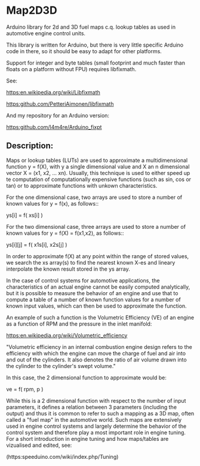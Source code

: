 # Map2D3D

Arduino library for 2d and 3D fuel maps c.q. lookup tables as used in
automotive engine control units.

This library is written for Arduino, but there is very little specific Arduino
code in there, so it should be easy to adapt for other platforms.

Support for integer and byte tables (small footprint and much faster than
floats on a platform without FPU) requires libfixmath.

See:

[https:en.wikipedia.org/wiki/Libfixmath](https:en.wikipedia.org/wiki/Libfixmath)

[https:github.com/PetteriAimonen/libfixmath](https:github.com/PetteriAimonen/libfixmath)

And my repository for an Arduino version:

[https:github.com/l4m4re/Arduino_fixpt](https:github.com/l4m4re/Arduino_fixpt)


Description:
------------

Maps or lookup tables (LUTs) are used to approximate a multidimensional
function y = f(X), with y a single dimensional value and X an n dimensional
vector X = (x1, x2, ... xn). Usually, this technique is used to either
speed up te computation of computationally expensive functions (such as
sin, cos or tan) or to approximate functions with unkown characteristics.

For the one dimensional case, two arrays are used to store a number of
known values for y = f(x), as follows::

  ys[i] = f( xs[i] )
    
For the two dimensional case, three arrays are used to store a number of
known values for y = f(X) = f(x1,x2), as follows::

  ys[i][j] = f( x1s[i], x2s[j] )

In order to approximate f(X) at any point within the range of stored
values, we search the xs array(s) to find the nearest known X-es and
lineary interpolate the known result stored in the ys array.    

In the case of control systems for automotive applications, the
characteristics of an actual engine cannot be easily computed analytically,
but it is possible to measure the behavior of an engine and use that to
compute a table of a number of known function values for a number of known
input values, which can then be used to approximate the function.

An example of such a function is the Volumetric Efficiency (VE) of an
engine as a function of RPM and the pressure in the inlet manifold:

[https:en.wikipedia.org/wiki/Volumetric_efficiency](https:en.wikipedia.org/wiki/Volumetric_efficiency)

"Volumetric efficiency in an internal combustion engine design refers to
the efficiency with which the engine can move the charge of fuel and air
into and out of the cylinders. It also denotes the ratio of air volume
drawn into the cylinder to the cylinder's swept volume."

In this case, the 2 dimensional function to approximate would be: 

   ve = f( rpm, p )  

While this is a 2 dimensional function with respect to the number of input
parameters, it defines a relation between 3 parameters (including the
output) and thus it is common to refer to such a mapping as a 3D map, often
called a "fuel map" in the automotive world. Such maps are extensively used
in engine control systems and largely determine the behavior of the control
system and therefore play a most important role in engine tuning. For a
short introduction in engine tuning and how maps/tables are vizualised and
edited, see:

  (https:speeduino.com/wiki/index.php/Tuning)  



